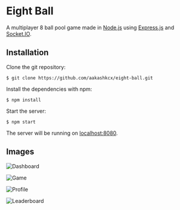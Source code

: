 # Eight Ball

A multiplayer 8 ball pool game made in [Node.js](https://nodejs.org/) using [Express.js](https://expressjs.com/) and [Socket.IO](https://socket.io/).

## Installation

Clone the git repository:

```shell
$ git clone https://github.com/aakashkcx/eight-ball.git
```

Install the dependencies with npm:

```shell
$ npm install
```

Start the server:

```shell
$ npm start
```

The server will be running on [localhost:8080](http://localhost:8080/).

## Images

![Dashboard](https://imgur.com/jUVF5VM)

![Game](https://imgur.com/TuLkajR)

![Profile](https://imgur.com/Euju0cU)

![Leaderboard](https://imgur.com/KSHzVNm)
